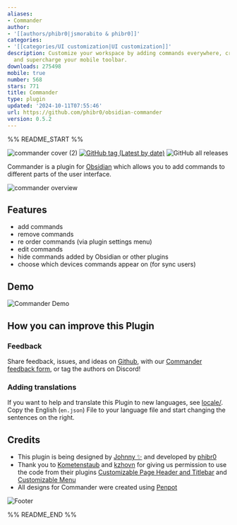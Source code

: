 ```yaml
---
aliases:
- Commander
author:
- '[[authors/phibr0|jsmorabito & phibr0]]'
categories:
- '[[categories/UI customization|UI customization]]'
description: Customize your workspace by adding commands everywhere, create Macros
  and supercharge your mobile toolbar.
downloads: 275498
mobile: true
number: 568
stars: 771
title: Commander
type: plugin
updated: '2024-10-11T07:55:46'
url: https://github.com/phibr0/obsidian-commander
version: 0.5.2
---
```


%% README_START %%

![commander cover (2)](https://user-images.githubusercontent.com/46250921/177593526-5ac7c990-adf0-4be0-990f-401cf44368b0.svg)
[![GitHub tag (Latest by date)](https://img.shields.io/github/v/tag/phibr0/obsidian-commander)](https://github.com/phibr0/obsidian-commander/releases) ![GitHub all releases](https://img.shields.io/github/downloads/phibr0/obsidian-commander/total)

Commander is a plugin for [Obsidian](https://obsidian.md) which allows you to add commands to different parts of the user interface.

![commander overview](https://user-images.githubusercontent.com/46250921/177593938-2c3aae81-1bf6-45df-b06a-e51a8b4e4a0e.svg)

## Features

-   add commands
-   remove commands
-   re order commands (via plugin settings menu)
-   edit commands
-   hide commands added by Obsidian or other plugins
-   choose which devices commands appear on (for sync users)

## Demo

![Commander Demo](https://user-images.githubusercontent.com/46250921/180301683-080256c4-84f9-4a2f-9b1c-f97af694683e.gif)

## How you can improve this Plugin

### Feedback

Share feedback, issues, and ideas on [Github](https://github.com/phibr0/obsidian-commander), with our [Commander feedback form](https://forms.gle/hPjn61G9bqqFb3256), or tag the authors on Discord!

### Adding translations

If you want to help and translate this Plugin to new languages, see [locale/](https://github.com/phibr0/obsidian-commander/tree/main/locale). Copy the English (`en.json`) File to your language file and start changing the sentences on the right.

## Credits

-   This plugin is being designed by [Johnny ✨](https://github.com/jsmorabito) and developed by [phibr0](https://github.com/phibr0)
-   Thank you to [Kometenstaub](https://github.com/kometenstaub) and [kzhovn](https://github.com/kzhovn/) for giving us permission to use the code from their plugins [Customizable Page Header and Titlebar](https://github.com/kometenstaub/customizable-page-header-buttons) and [Customizable Menu](https://github.com/kzhovn/obsidian-customizable-menu)
-   All designs for Commander were created using [Penpot](https://penpot.app)

![Footer](https://user-images.githubusercontent.com/46250921/178547234-7566819b-ea3f-4e8e-8f88-a0f01d1ff270.svg)


%% README_END %%